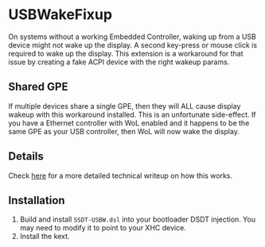USBWakeFixup
============

On systems without a working Embedded Controller, waking up from a USB device 
might not wake up the display. A second key-press or mouse click is required 
to wake up the display. This extension is a workaround for that issue by 
creating a fake ACPI device with the right wakeup params.

## Shared GPE

If multiple devices share a single GPE, then they will ALL cause display 
wakeup with this workaround installed. This is an unfortunate side-effect. If 
you have a Ethernet controller with WoL enabled and it happens to be the same 
GPE as your USB controller, then WoL will now wake the display.

## Details

Check [here][1] for a more detailed technical writeup on how this works.

## Installation

1. Build and install `SSDT-USBW.dsl` into your bootloader DSDT injection.
   You may need to modify it to point to your XHC device.
2. Install the kext.

[1]: [https://osy.gitbook.io/hac-mini-guide/details/usb-fix]
